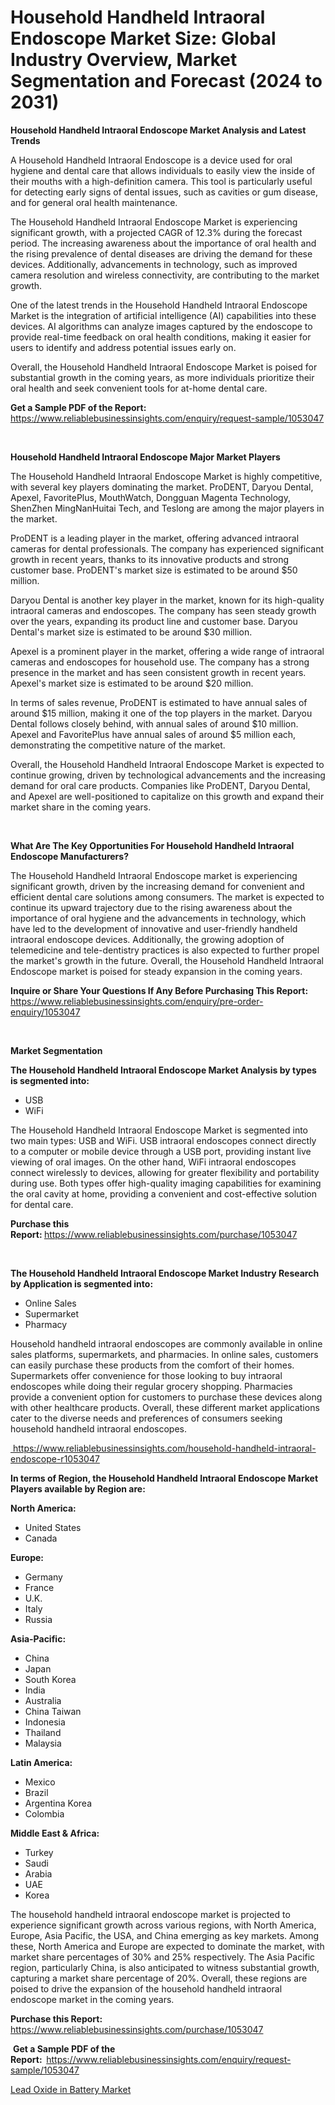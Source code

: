 <p><h1>Household Handheld Intraoral Endoscope Market Size: Global Industry Overview, Market Segmentation and Forecast (2024 to 2031)</h1></p><p><strong>Household Handheld Intraoral Endoscope Market Analysis and Latest Trends</strong></p>
<p><p>A Household Handheld Intraoral Endoscope is a device used for oral hygiene and dental care that allows individuals to easily view the inside of their mouths with a high-definition camera. This tool is particularly useful for detecting early signs of dental issues, such as cavities or gum disease, and for general oral health maintenance.</p><p>The Household Handheld Intraoral Endoscope Market is experiencing significant growth, with a projected CAGR of 12.3% during the forecast period. The increasing awareness about the importance of oral health and the rising prevalence of dental diseases are driving the demand for these devices. Additionally, advancements in technology, such as improved camera resolution and wireless connectivity, are contributing to the market growth.</p><p>One of the latest trends in the Household Handheld Intraoral Endoscope Market is the integration of artificial intelligence (AI) capabilities into these devices. AI algorithms can analyze images captured by the endoscope to provide real-time feedback on oral health conditions, making it easier for users to identify and address potential issues early on.</p><p>Overall, the Household Handheld Intraoral Endoscope Market is poised for substantial growth in the coming years, as more individuals prioritize their oral health and seek convenient tools for at-home dental care.</p></p>
<p><strong>Get a Sample PDF of the Report:&nbsp;</strong> <a href="https://www.reliablebusinessinsights.com/enquiry/request-sample/1053047">https://www.reliablebusinessinsights.com/enquiry/request-sample/1053047</a></p>
<p>&nbsp;</p>
<p><strong>Household Handheld Intraoral Endoscope Major Market Players</strong></p>
<p><p>The Household Handheld Intraoral Endoscope Market is highly competitive, with several key players dominating the market. ProDENT, Daryou Dental, Apexel, FavoritePlus, MouthWatch, Dongguan Magenta Technology, ShenZhen MingNanHuitai Tech, and Teslong are among the major players in the market.</p><p>ProDENT is a leading player in the market, offering advanced intraoral cameras for dental professionals. The company has experienced significant growth in recent years, thanks to its innovative products and strong customer base. ProDENT's market size is estimated to be around $50 million.</p><p>Daryou Dental is another key player in the market, known for its high-quality intraoral cameras and endoscopes. The company has seen steady growth over the years, expanding its product line and customer base. Daryou Dental's market size is estimated to be around $30 million.</p><p>Apexel is a prominent player in the market, offering a wide range of intraoral cameras and endoscopes for household use. The company has a strong presence in the market and has seen consistent growth in recent years. Apexel's market size is estimated to be around $20 million.</p><p>In terms of sales revenue, ProDENT is estimated to have annual sales of around $15 million, making it one of the top players in the market. Daryou Dental follows closely behind, with annual sales of around $10 million. Apexel and FavoritePlus have annual sales of around $5 million each, demonstrating the competitive nature of the market.</p><p>Overall, the Household Handheld Intraoral Endoscope Market is expected to continue growing, driven by technological advancements and the increasing demand for oral care products. Companies like ProDENT, Daryou Dental, and Apexel are well-positioned to capitalize on this growth and expand their market share in the coming years.</p></p>
<p>&nbsp;</p>
<p><strong>What Are The Key Opportunities For Household Handheld Intraoral Endoscope Manufacturers?</strong></p>
<p><p>The Household Handheld Intraoral Endoscope market is experiencing significant growth, driven by the increasing demand for convenient and efficient dental care solutions among consumers. The market is expected to continue its upward trajectory due to the rising awareness about the importance of oral hygiene and the advancements in technology, which have led to the development of innovative and user-friendly handheld intraoral endoscope devices. Additionally, the growing adoption of telemedicine and tele-dentistry practices is also expected to further propel the market's growth in the future. Overall, the Household Handheld Intraoral Endoscope market is poised for steady expansion in the coming years.</p></p>
<p><strong>Inquire or Share Your Questions If Any Before Purchasing This Report:</strong> <a href="https://www.reliablebusinessinsights.com/enquiry/pre-order-enquiry/1053047">https://www.reliablebusinessinsights.com/enquiry/pre-order-enquiry/1053047</a></p>
<p>&nbsp;</p>
<p><strong>Market Segmentation</strong></p>
<p><strong>The Household Handheld Intraoral Endoscope Market Analysis by types is segmented into:</strong></p>
<p><ul><li>USB</li><li>WiFi</li></ul></p>
<p><p>The Household Handheld Intraoral Endoscope Market is segmented into two main types: USB and WiFi. USB intraoral endoscopes connect directly to a computer or mobile device through a USB port, providing instant live viewing of oral images. On the other hand, WiFi intraoral endoscopes connect wirelessly to devices, allowing for greater flexibility and portability during use. Both types offer high-quality imaging capabilities for examining the oral cavity at home, providing a convenient and cost-effective solution for dental care.</p></p>
<p><strong>Purchase this Report:&nbsp;</strong><a href="https://www.reliablebusinessinsights.com/purchase/1053047">https://www.reliablebusinessinsights.com/purchase/1053047</a></p>
<p>&nbsp;</p>
<p><strong>The Household Handheld Intraoral Endoscope Market Industry Research by Application is segmented into:</strong></p>
<p><ul><li>Online Sales</li><li>Supermarket</li><li>Pharmacy</li></ul></p>
<p><p>Household handheld intraoral endoscopes are commonly available in online sales platforms, supermarkets, and pharmacies. In online sales, customers can easily purchase these products from the comfort of their homes. Supermarkets offer convenience for those looking to buy intraoral endoscopes while doing their regular grocery shopping. Pharmacies provide a convenient option for customers to purchase these devices along with other healthcare products. Overall, these different market applications cater to the diverse needs and preferences of consumers seeking household handheld intraoral endoscopes.</p></p>
<p><a href="https://www.reliablebusinessinsights.com/household-handheld-intraoral-endoscope-r1053047">&nbsp;https://www.reliablebusinessinsights.com/household-handheld-intraoral-endoscope-r1053047</a></p>
<p><strong>In terms of Region, the Household Handheld Intraoral Endoscope Market Players available by Region are:</strong></p>
<p>
    <p> <strong> North America: </strong>
        <ul>
            <li>United States</li>
            <li>Canada</li>
        </ul>
        </p> 
    <p> <strong> Europe: </strong>
        <ul>
            <li>Germany</li>
            <li>France</li>
            <li>U.K.</li>
            <li>Italy</li>
            <li>Russia</li>
        </ul>
        </p> 
    <p> <strong> Asia-Pacific: </strong>
        <ul>
            <li>China</li>
            <li>Japan</li>
            <li>South Korea</li>
            <li>India</li>
            <li>Australia</li>
            <li>China Taiwan</li>
            <li>Indonesia</li>
            <li>Thailand</li>
            <li>Malaysia</li>
        </ul>
        </p> 
    <p> <strong> Latin America: </strong>
        <ul>
            <li>Mexico</li>
            <li>Brazil</li>
            <li>Argentina Korea</li>
            <li>Colombia</li>
        </ul>
        </p> 
    <p> <strong> Middle East & Africa: </strong>
        <ul>
            <li>Turkey</li>
            <li>Saudi</li>
            <li>Arabia</li>
            <li>UAE</li>
            <li>Korea</li>
        </ul>
    </p>
    </p>
<p><p>The household handheld intraoral endoscope market is projected to experience significant growth across various regions, with North America, Europe, Asia Pacific, the USA, and China emerging as key markets. Among these, North America and Europe are expected to dominate the market, with market share percentages of 30% and 25% respectively. The Asia Pacific region, particularly China, is also anticipated to witness substantial growth, capturing a market share percentage of 20%. Overall, these regions are poised to drive the expansion of the household handheld intraoral endoscope market in the coming years.</p></p>
<p><strong>Purchase this Report: </strong><a href="https://www.reliablebusinessinsights.com/purchase/1053047">https://www.reliablebusinessinsights.com/purchase/1053047</a></p>
<p>&nbsp;<strong>Get a Sample PDF of the Report:&nbsp;&nbsp;</strong><a href="https://www.reliablebusinessinsights.com/enquiry/request-sample/1053047">https://www.reliablebusinessinsights.com/enquiry/request-sample/1053047</a></p>
<p><strong></strong></p>
<p><p><a href="https://github.com/castoriffic/Market-Research-Report-List-4/blob/main/lead-oxide-in-battery-market.md">Lead Oxide in Battery Market</a></p></p>